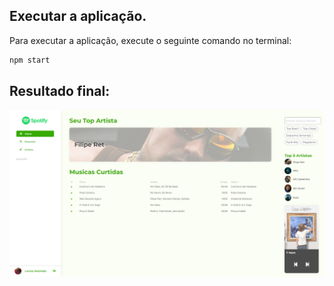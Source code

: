 

## Executar a aplicação.
Para executar a aplicação, execute o seguinte comando no terminal:
```sh
npm start
```
## Resultado final:
<img src="./readme-image/screencapture-localhost-4200-player-home-2023-05-03-00_36_09.png" width="600px"/>
